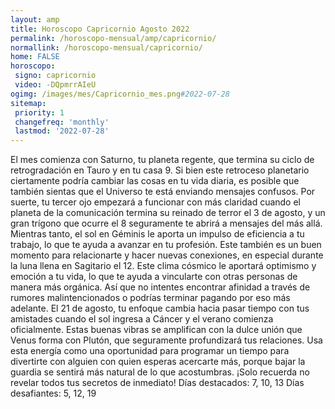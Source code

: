 ```yaml
---
layout: amp
title: Horoscopo Capricornio Agosto 2022 
permalink: /horoscopo-mensual/amp/capricornio/
normallink: /horoscopo-mensual/capricornio/
home: FALSE
horoscopo:
 signo: capricornio
 video: -DQpmrrAIeU
ogimg: /images/mes/Capricornio_mes.png#2022-07-28
sitemap:
 priority: 1
 changefreq: 'monthly'
 lastmod: '2022-07-28'
---
```



El mes comienza con Saturno, tu planeta regente, que termina su ciclo de retrogradación en Tauro y en tu casa 9. Si bien este retroceso planetario ciertamente podría cambiar las cosas en tu vida diaria, es posible que también sientas que el Universo te está enviando mensajes confusos.
Por suerte, tu tercer ojo empezará a funcionar con más claridad cuando el planeta de la comunicación termina su reinado de terror el 3 de agosto, y un gran trígono que ocurre el 8 seguramente te abrirá a mensajes del más allá.
Mientras tanto, el sol en Géminis le aporta un impulso de eficiencia a tu trabajo, lo que te ayuda a avanzar en tu profesión. Este también es un buen momento para relacionarte y hacer nuevas conexiones, en especial durante la luna llena en Sagitario el 12. Este clima cósmico le aportará optimismo y emoción a tu vida, lo que te ayuda a vincularte con otras personas de manera más orgánica. Así que no intentes encontrar afinidad a través de rumores malintencionados o podrías terminar pagando por eso más adelante.
El 21 de agosto, tu enfoque cambia hacia pasar tiempo con tus amistades cuando el sol ingresa a Cáncer y el verano comienza oficialmente. Estas buenas vibras se amplifican con la dulce unión que Venus forma con Plutón, que seguramente profundizará tus relaciones. Usa esta energía como una oportunidad para programar un tiempo para divertirte con alguien con quien esperas acercarte más, porque bajar la guardia se sentirá más natural de lo que acostumbras. ¡Solo recuerda no revelar todos tus secretos de inmediato!
Días destacados: 7, 10, 13
Días desafiantes: 5, 12, 19